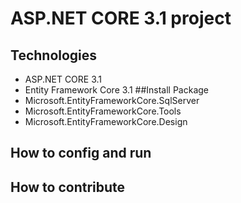 # ASP.NET CORE 3.1 project
## Technologies
- ASP.NET CORE 3.1
- Entity Framework Core 3.1
##Install Package
- Microsoft.EntityFrameworkCore.SqlServer
- Microsoft.EntityFrameworkCore.Tools
- Microsoft.EntityFrameworkCore.Design
## How to config and run
## How to contribute
